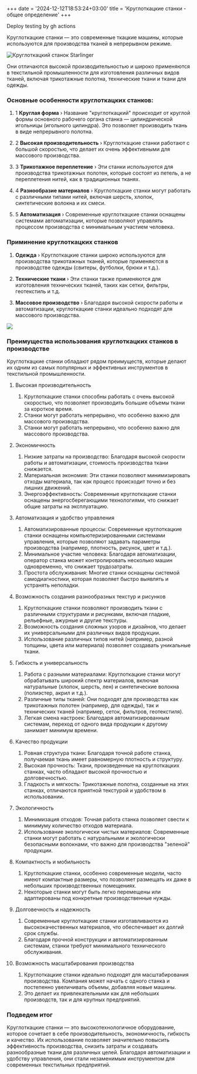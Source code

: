 ﻿+++
date = '2024-12-12T18:53:24+03:00'
title = 'Круглоткацкие станки - общее определение'
+++

Deploy testing by gh actions

Круглоткацкие станки — это современные ткацкие машины, которые используются для производства тканей в непрерывном режиме. 

![Круглоткацкий станок Starlinger](../images/starlinger.png)

Они отличаются высокой производительностью и широко применяются в текстильной промышленности для изготовления различных видов тканей, включая трикотажные полотна, технические ткани и ткани для одежды.

### Основные особенности круглоткацких станков:
1. 1 **Круглая форма** &rsaquo; Название "круглоткацкий" происходит от круглой формы основного рабочего органа станка — цилиндрической игольницы (игольного цилиндра). Это позволяет производить ткань в виде непрерывного полотна.

2. 2 **Высокая производительность** &rsaquo; Круглоткацкие станки работают с большой скоростью, что делает их очень эффективными для массового производства.

3. 3 **Трикотажное переплетение** &rsaquo; Эти станки используются для производства трикотажных полотен, которые состоят из петель, а не переплетения нитей, как в традиционных тканях.

4. 4 **Разнообразие материалов** &rsaquo; Круглоткацкие станки могут работать с различными типами нитей, включая шерсть, хлопок, синтетические волокна и их смеси.

5. 5 **Автоматизация** &rsaquo; Современные круглоткацкие станки оснащены системами автоматизации, которые позволяют управлять процессом производства с минимальным участием человека.

### Приминение круглоткацких станков

1. **Одежда** &rsaquo; Круглоткацкие станки широко используются для производства трикотажных тканей, которые применяются в производстве одежды (свитеры, футболки, брюки и т.д.).

2. **Технические ткани** &rsaquo; Эти станки также применяются для изготовления технических тканей, таких как сетки, фильтры, геотекстиль и т.д.

3. **Массовое производство** &rsaquo; Благодаря высокой скорости работы и автоматизации, круглоткацкие станки идеально подходят для массового производства.

![](../images/starlinger2.jpeg)

### Преимущества использования круглоткацких станков в производстве

Круглоткацкие станки обладают рядом преимуществ, которые делают их одним из самых популярных и эффективных инструментов в текстильной промышленности.

1.  Высокая производительность
    1. Круглоткацкие станки способны работать с очень высокой скоростью, что позволяет производить большие объемы ткани за короткое время.
    2. Станки могут работать непрерывно, что особенно важно для массового производства.
    3. Станки могут работать непрерывно, что особенно важно для массового производства.

2.  Экономичность
    1. Низкие затраты на производство: Благодаря высокой скорости работы и автоматизации, стоимость производства ткани снижается.
    2. Материальная экономия: Эти станки позволяют минимизировать отходы материала, так как процесс происходит точно и без лишних движений.
    3. Энергоэффективность: Современные круглоткацкие станки оснащены энергосберегающими технологиями, что снижает общие затраты на эксплуатацию.

3.  Автоматизация и удобство управления
    1. Автоматизированные процессы: Современные круглоткацкие станки оснащены компьютеризированными системами управления, которые позволяют задавать параметры производства (например, плотность, рисунок, цвет и т.д.).
    2. Минимальное участие человека: Благодаря автоматизации, оператор станка может контролировать несколько машин одновременно, что снижает трудозатраты.
    3. Простота обслуживания: Многие станки оснащены системой самодиагностики, которая позволяет быстро выявлять и устранять неполадки.

4.  Возможность создания разнообразных текстур и рисунков
    1. Круглоткацкие станки позволяют производить ткани с различными структурами и рисунками, включая гладкие, рельефные, ажурные и другие текстуры.
    2. Возможность создания сложных узоров и дизайнов, что делает их универсальными для различных видов продукции.
    3. Использование различных типов нитей (например, разной толщины, цвета или материала) позволяет создавать уникальные ткани.

5.  Гибкость и универсальность
    1. Работа с разными материалами: Круглоткацкие станки могут обрабатывать широкий спектр материалов, включая натуральные (хлопок, шерсть, лен) и синтетические волокна (полиэстер, акрил и т.д.).
    2. Различные типы тканей: Они подходят для производства как трикотажных полотен (например, для одежды), так и технических тканей (например, сеток, фильтров, геотекстиля).
    3. Легкая смена настроек: Благодаря автоматизированным системам, переход от одного вида продукции к другому занимает минимум времени.

6.  Качество продукции
    1. Ровная структура ткани: Благодаря точной работе станка, получаемая ткань имеет равномерную плотность и структуру.
    2. Высокая прочность: Ткани, произведенные на круглоткацких станках, часто обладают высокой прочностью и долговечностью.
    3. Гладкость и мягкость: Трикотажные полотна, созданные на этих станках, отличаются приятной текстурой и удобством в использовании.

7.  Экологичность
    1. Минимизация отходов: Точная работа станка позволяет свести к минимуму количество отходов материала.
    2. Использование экологически чистых материалов: Современные станки могут работать с натуральными и экологически безопасными волокнами, что важно для производства "зеленой" продукции.

8.  Компактность и мобильность
    1. Круглоткацкие станки, особенно современные модели, часто имеют компактные размеры, что позволяет размещать их даже в небольших производственных помещениях.
    2. Некоторые станки могут быть легко перемещены или адаптированы под конкретные производственные нужды.

9.  Долговечность и надежность
    1. Современные круглоткацкие станки изготавливаются из высококачественных материалов, что обеспечивает их долгий срок службы.
    2. Благодаря прочной конструкции и автоматизированным системам, станки требуют минимального технического обслуживания.

10. Возможность масштабирования производства
    1. Круглоткацкие станки идеально подходят для масштабирования производства. Компания может начать с одного станка и постепенно увеличивать объемы, добавляя новые машины.
    2. Это делает их привлекательными как для небольших производств, так и для крупных предприятий.

### Подведем итог

Круглоткацкие станки — это высокотехнологичное оборудование, которое сочетает в себе производительность, экономичность, гибкость и качество. Их использование позволяет значительно повысить эффективность производства, снизить затраты и создавать разнообразные ткани для различных целей. Благодаря автоматизации и удобству управления, они стали незаменимым инструментом для современных текстильных предприятий.
